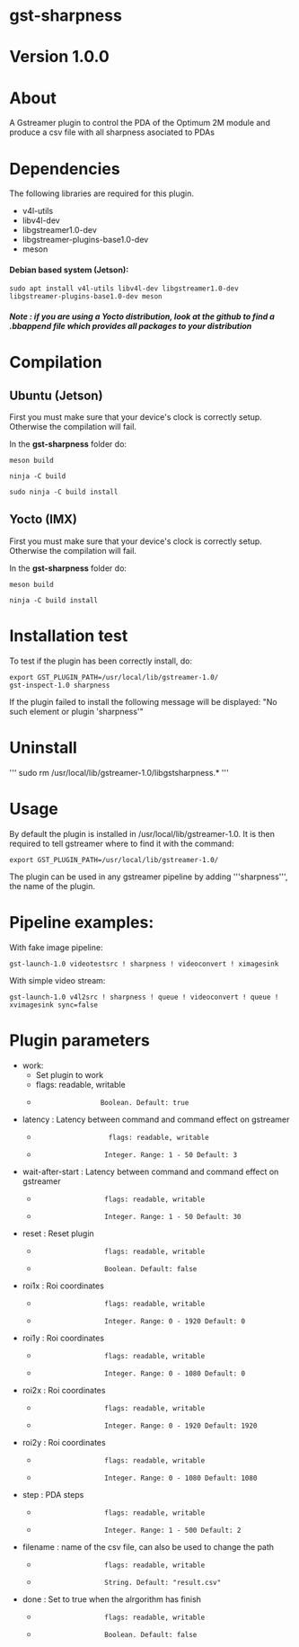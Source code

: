 # gst-sharpness

# Version 1.0.0

# About

A Gstreamer plugin to control the PDA of the Optimum 2M module and produce a csv file with all sharpness asociated to PDAs

# Dependencies

The following libraries are required for this plugin.
- v4l-utils
- libv4l-dev
- libgstreamer1.0-dev
- libgstreamer-plugins-base1.0-dev
- meson

#### Debian based system (Jetson): 

```
sudo apt install v4l-utils libv4l-dev libgstreamer1.0-dev libgstreamer-plugins-base1.0-dev meson
```
##### Note : if you are using a Yocto distribution, look at the github to find a .bbappend file which provides all packages to your distribution 


# Compilation

## Ubuntu (Jetson)
First you must make sure that your device's clock is correctly setup.
Otherwise the compilation will fail.

In the **gst-sharpness** folder do:

```
meson build
```
```
ninja -C build
```
```
sudo ninja -C build install
```


## Yocto (IMX)
First you must make sure that your device's clock is correctly setup.
Otherwise the compilation will fail.

In the **gst-sharpness** folder do:

```
meson build
```
```
ninja -C build install
```

# Installation test

To test if the plugin has been correctly install, do:
```
export GST_PLUGIN_PATH=/usr/local/lib/gstreamer-1.0/
gst-inspect-1.0 sharpness
```

If the plugin failed to install the following message will be displayed: "No such element or plugin 'sharpness'"

# Uninstall
'''
sudo rm /usr/local/lib/gstreamer-1.0/libgstsharpness.*
'''
# Usage

By default the plugin is installed in /usr/local/lib/gstreamer-1.0. 
It is then required to tell gstreamer where to find it with the command:
```
export GST_PLUGIN_PATH=/usr/local/lib/gstreamer-1.0/
```
The plugin can be used in any gstreamer pipeline by adding '''sharpness''', the name of the plugin.

# Pipeline examples:
With fake image pipeline:
```
gst-launch-1.0 videotestsrc ! sharpness ! videoconvert ! ximagesink
```

With simple video stream:
```
gst-launch-1.0 v4l2src ! sharpness ! queue ! videoconvert ! queue ! xvimagesink sync=false
```

# Plugin parameters
 
- work: 
    - Set plugin to work                     
    - flags: readable, writable
    -                     Boolean. Default: true
-  latency             : Latency between command and command effect on gstreamer
    -                       flags: readable, writable
    -                      Integer. Range: 1 - 50 Default: 3 
- wait-after-start    : Latency between command and command effect on gstreamer
    -                      flags: readable, writable
    -                      Integer. Range: 1 - 50 Default: 30 
- reset               : Reset plugin
    -                      flags: readable, writable
    -                      Boolean. Default: false
- roi1x               : Roi coordinates
    -                      flags: readable, writable
    -                      Integer. Range: 0 - 1920 Default: 0 
- roi1y               : Roi coordinates
    -                      flags: readable, writable
    -                      Integer. Range: 0 - 1080 Default: 0 
- roi2x               : Roi coordinates
    -                      flags: readable, writable
    -                      Integer. Range: 0 - 1920 Default: 1920 
- roi2y               : Roi coordinates
    -                      flags: readable, writable
    -                      Integer. Range: 0 - 1080 Default: 1080 
- step                : PDA steps
    -                      flags: readable, writable
    -                      Integer. Range: 1 - 500 Default: 2 
- filename            : name of the csv file, can also be used to change the path
    -                      flags: readable, writable
    -                      String. Default: "result.csv"
- done                : Set to true when the alrgorithm has finish
   -                      flags: readable, writable
   -                      Boolean. Default: false
